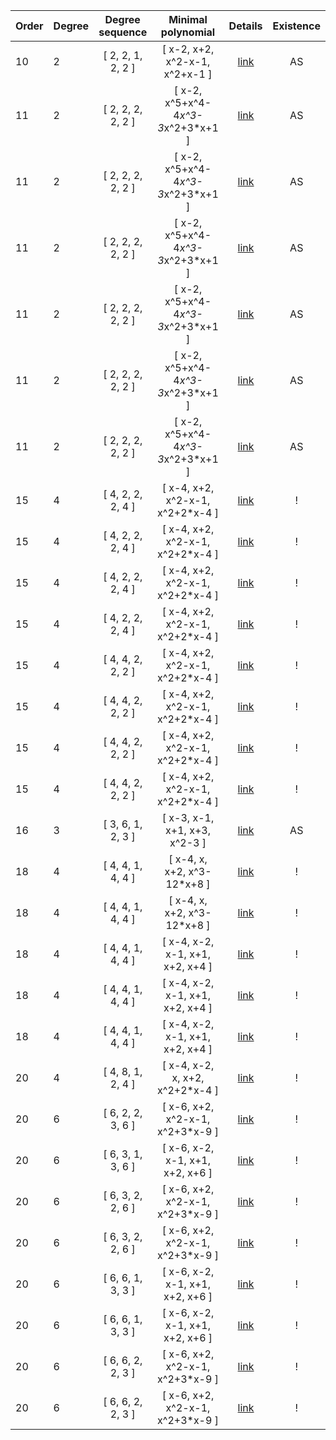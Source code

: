  |Order|Degree|Degree sequence |Minimal polynomial| Details|Existence|
|:---|:---|:--------: |:---------:| :---:| :----:|
|10|2|[ 2, 2, 1, 2, 2 ]|[ x-2, x+2, x^2-x-1, x^2+x-1 ]| [link](data2-10-1.txt)| AS |
|11|2|[ 2, 2, 2, 2, 2 ]|[ x-2, x^5+x^4-4*x^3-3*x^2+3*x+1 ]| [link](data2-11-1.txt)| AS |
|11|2|[ 2, 2, 2, 2, 2 ]|[ x-2, x^5+x^4-4*x^3-3*x^2+3*x+1 ]| [link](data2-11-2.txt)| AS |
|11|2|[ 2, 2, 2, 2, 2 ]|[ x-2, x^5+x^4-4*x^3-3*x^2+3*x+1 ]| [link](data2-11-3.txt)| AS |
|11|2|[ 2, 2, 2, 2, 2 ]|[ x-2, x^5+x^4-4*x^3-3*x^2+3*x+1 ]| [link](data2-11-4.txt)| AS |
|11|2|[ 2, 2, 2, 2, 2 ]|[ x-2, x^5+x^4-4*x^3-3*x^2+3*x+1 ]| [link](data2-11-5.txt)| AS |
|11|2|[ 2, 2, 2, 2, 2 ]|[ x-2, x^5+x^4-4*x^3-3*x^2+3*x+1 ]| [link](data2-11-6.txt)| AS |
|15|4|[ 4, 2, 2, 2, 4 ]|[ x-4, x+2, x^2-x-1, x^2+2*x-4 ]| [link](data4-15-1.txt)| ! |
|15|4|[ 4, 2, 2, 2, 4 ]|[ x-4, x+2, x^2-x-1, x^2+2*x-4 ]| [link](data4-15-2.txt)| ! |
|15|4|[ 4, 2, 2, 2, 4 ]|[ x-4, x+2, x^2-x-1, x^2+2*x-4 ]| [link](data4-15-3.txt)| ! |
|15|4|[ 4, 2, 2, 2, 4 ]|[ x-4, x+2, x^2-x-1, x^2+2*x-4 ]| [link](data4-15-4.txt)| ! |
|15|4|[ 4, 4, 2, 2, 2 ]|[ x-4, x+2, x^2-x-1, x^2+2*x-4 ]| [link](data4-15-5.txt)| ! |
|15|4|[ 4, 4, 2, 2, 2 ]|[ x-4, x+2, x^2-x-1, x^2+2*x-4 ]| [link](data4-15-6.txt)| ! |
|15|4|[ 4, 4, 2, 2, 2 ]|[ x-4, x+2, x^2-x-1, x^2+2*x-4 ]| [link](data4-15-7.txt)| ! |
|15|4|[ 4, 4, 2, 2, 2 ]|[ x-4, x+2, x^2-x-1, x^2+2*x-4 ]| [link](data4-15-8.txt)| ! |
|16|3|[ 3, 6, 1, 2, 3 ]|[ x-3, x-1, x+1, x+3, x^2-3 ]| [link](data3-16-1.txt)| AS |
|18|4|[ 4, 4, 1, 4, 4 ]|[ x-4, x, x+2, x^3-12*x+8 ]| [link](data4-18-1.txt)| !|
|18|4|[ 4, 4, 1, 4, 4 ]|[ x-4, x, x+2, x^3-12*x+8 ]| [link](data4-18-2.txt)| !|
|18|4|[ 4, 4, 1, 4, 4 ]|[ x-4, x-2, x-1, x+1, x+2, x+4 ]| [link](data4-18-3.txt)| ! |
|18|4|[ 4, 4, 1, 4, 4 ]|[ x-4, x-2, x-1, x+1, x+2, x+4 ]| [link](data4-18-4.txt)| ! |
|18|4|[ 4, 4, 1, 4, 4 ]|[ x-4, x-2, x-1, x+1, x+2, x+4 ]| [link](data4-18-5.txt)| ! |
|20|4|[ 4, 8, 1, 2, 4 ]|[ x-4, x-2, x, x+2, x^2+2*x-4 ]| [link](data4-20-1.txt)| ! |
|20|6|[ 6, 2, 2, 3, 6 ]|[ x-6, x+2, x^2-x-1, x^2+3*x-9 ]| [link](data6-20-1.txt)| ! |
|20|6|[ 6, 3, 1, 3, 6 ]|[ x-6, x-2, x-1, x+1, x+2, x+6 ]| [link](data6-20-2.txt)| ! |
|20|6|[ 6, 3, 2, 2, 6 ]|[ x-6, x+2, x^2-x-1, x^2+3*x-9 ]| [link](data6-20-3.txt)| ! |
|20|6|[ 6, 3, 2, 2, 6 ]|[ x-6, x+2, x^2-x-1, x^2+3*x-9 ]| [link](data6-20-4.txt)| ! |
|20|6|[ 6, 6, 1, 3, 3 ]|[ x-6, x-2, x-1, x+1, x+2, x+6 ]| [link](data6-20-5.txt)| ! |
|20|6|[ 6, 6, 1, 3, 3 ]|[ x-6, x-2, x-1, x+1, x+2, x+6 ]| [link](data6-20-6.txt)| ! |
|20|6|[ 6, 6, 2, 2, 3 ]|[ x-6, x+2, x^2-x-1, x^2+3*x-9 ]| [link](data6-20-7.txt)| ! |
|20|6|[ 6, 6, 2, 2, 3 ]|[ x-6, x+2, x^2-x-1, x^2+3*x-9 ]| [link](data6-20-8.txt)| ! |
